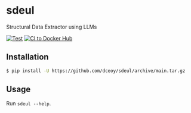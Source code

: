 sdeul
=====

Structural Data Extractor using LLMs

[![Test](https://github.com/dceoy/sdeul/actions/workflows/test.yml/badge.svg)](https://github.com/dceoy/sdeul/actions/workflows/test.yml)
[![CI to Docker Hub](https://github.com/dceoy/sdeul/actions/workflows/docker-publish.yml/badge.svg)](https://github.com/dceoy/sdeul/actions/workflows/docker-publish.yml)

Installation
------------

```sh
$ pip install -U https://github.com/dceoy/sdeul/archive/main.tar.gz
```

Usage
-----

Run `sdeul --help`.
